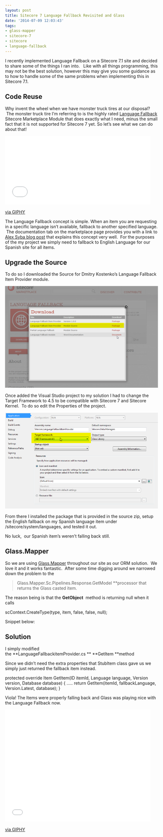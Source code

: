 ```yaml
---
layout: post
title: Sitecore 7 Language Fallback Revisited and Glass
date: '2014-07-09 12:03:43'
tags:
- glass-mapper
- sitecore-7
- sitecore
- language-fallback
---
```


I recently implemented Language Fallback on a Sitecore 7.1 site and decided to share some of the things I ran into.   Like with all things programming, this may not be the best solution, however this may give you some guidance as to how to handle some of the same problems when implementing this in Sitecore 7.1.


## Code Reuse

Why invent the wheel when we have monster truck tires at our disposal?  The monster truck tire I’m referring to is the highly rated [Language Fallback](https://marketplace.sitecore.net/en/Modules/Language_Fallback.aspx "Language FallBack") Sitecore Marketplace Module that does exactly what I need, minus the small fact that it is not supported for Sitecore 7 yet. So let’s see what we can do about that!

<iframe src="//giphy.com/embed/v4sExiGkE7OF2?html5=true" width="480" height="224" frameBorder="0" class="giphy-embed" allowFullScreen></iframe><p><a href="http://giphy.com/gifs/cheezburger-motivational-follow-your-dreams-monster-trucks-v4sExiGkE7OF2">via GIPHY</a></p>

The Language Fallback concept is simple. When an item you are requesting in a specific language isn’t available, fallback to another specified language.  The documentation tab on the marketplace page provides you with a link to [Alex Syba blog post](http://sitecoreblog.alexshyba.com/2010/11/approaching-language-fallback-with.html "Approaching Language Fallback in Sitecore") that explains this concept very well.  For the purposes of the my project we simply need to fallback to English Language for our Spanish site for all items.

## Upgrade the Source

To do so I downloaded the Source for Dmitry Kostenko’s Language Fallback Item Provider module.

![language fallback](/img/2016/04/2015-03-25-10_19_36-Language-Fallback-Sitecore-Marketplace-1024x678.png)


Once added the Visual Studio project to my solution I had to change the Target Framework to 4.5 to be compatible with Sitecore 7 and Sitecore Kernel.  To do so edit the Properties of the project.

![Net Framework 4.5](/img/2016/04/2014-07-09-10_44_18-BCU-Microsoft-Visual-Studio-Administrator.png)

From there I installed the package that is provided in the source zip, setup the English fallback on my Spanish language item under /sitecore/system/languages, and tested it out.

No luck,  our Spanish item’s weren’t falling back still.


## Glass.Mapper

So we are using [Glass.Mapper](http://glass.lu/ "Glass Mapper") throughout our site as our ORM solution.  We love it and it works fantastic.  After some time digging around we narrowed down the problem to the

> Glass.Mapper.Sc.Pipelines.Response.GetModel **processor that returns the Glass casted item.

The reason being is that the **GetObject**  method is returning null when it calls

scContext.CreateType(type, item, false, false, null);

Snippet below:

<script src="https://gist.github.com/jldeveloper27/fae4d88ee40ae08957de412c682e68c1.js"></script>


## Solution

I simply modified the **LanguageFallbackitemProvider.cs ** **GetItem **method

<script src="https://gist.github.com/jldeveloper27/7d5579ddda6ed4a0e8d46e65ad87977a.js"></script>

Since we didn’t need the extra properties that StubItem class gave us we simply just returned the fallback item instead.

 protected override Item GetItem(ID itemId, Language language, Version version, Database database) { ..... return GetItem(itemId, fallbackLanguage, Version.Latest, database); }

Viola! The Items were properly falling back and Glass was playing nice with the Language Fallback now.

<iframe src="//giphy.com/embed/2n8480RCQ2jBe?html5=true" width="480" height="368" frameBorder="0" class="giphy-embed" allowFullScreen></iframe><p><a href="http://giphy.com/gifs/dancing-happy-jimmy-fallon-2n8480RCQ2jBe">via GIPHY</a></p>
